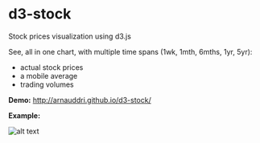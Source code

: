# d3-stock

Stock prices visualization using d3.js

See, all in one chart, with multiple time spans (1wk, 1mth, 6mths, 1yr, 5yr):
* actual stock prices
* a mobile average
* trading volumes

**Demo:** http://arnauddri.github.io/d3-stock/

**Example:**

![alt text](https://github.com/arnauddri/d3-stock/blob/3b58d0136abe09d65a7db883e1f09087d8fa1b78/img/demo.png "Example")

